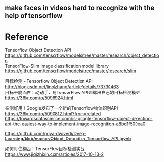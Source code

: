 make faces in videos hard to recognize with the help of tensorflow
---

# Reference

Tensorflow Object Detection API  
<https://github.com/tensorflow/models/tree/master/research/object_detection>  
TensorFlow-Slim image classification model library  
<https://github.com/tensorflow/models/tree/master/research/slim>  

目标检测 - Tensorflow Object Detection API  
<http://blog.csdn.net/linolzhang/article/details/73730463>  
目标干脆面君：动动手，用TensorFlow API训练出自己的目标检测模型  
<https://36kr.com/p/5096924.html>  

亲测好用！Google发布了一个新的Tensorflow物体识别API  
<https://36kr.com/p/5090812.html?from=related>  
<https://towardsdatascience.com/is-google-tensorflow-object-detection-api-the-easiest-way-to-implement-image-recognition-a8bd1f500ea0>  

<https://github.com/priya-dwivedi/Deep-Learning/blob/master/Object_Detection_Tensorflow_API.ipynb>  

如何盯住梅西：TensorFlow目标检测实战  
<https://www.jiqizhixin.com/articles/2017-10-13-2>  